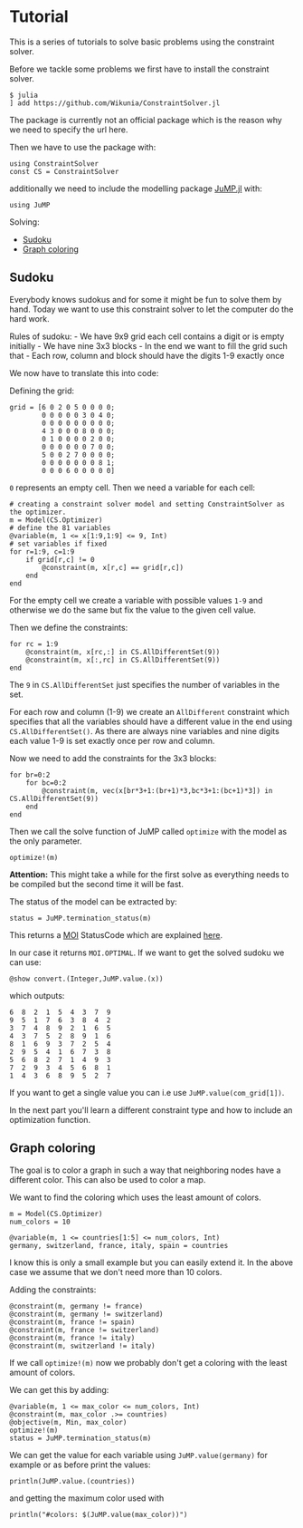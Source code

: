 # Tutorial

This is a series of tutorials to solve basic problems using the constraint solver.

Before we tackle some problems we first have to install the constraint solver.

```
$ julia
] add https://github.com/Wikunia/ConstraintSolver.jl
```

The package is currently not an official package which is the reason why we need to specify the url here.

Then we have to use the package with:

```
using ConstraintSolver
const CS = ConstraintSolver
```

additionally we need to include the modelling package [JuMP.jl](https://github.com/JuliaOpt/JuMP.jl) with:

```
using JuMP
```

Solving:
  - [Sudoku](#Sudoku-1)
  - [Graph coloring](#Graph-coloring-1)

## Sudoku

Everybody knows sudokus and for some it might be fun to solve them by hand. Today we want to use
this constraint solver to let the computer do the hard work.

Rules of sudoku:
    - We have 9x9 grid each cell contains a digit or is empty initially
    - We have nine 3x3 blocks 
    - In the end we want to fill the grid such that
      - Each row, column and block should have the digits 1-9 exactly once
  
We now have to translate this into code:

Defining the grid:
```
grid = [6 0 2 0 5 0 0 0 0;
        0 0 0 0 0 3 0 4 0;
        0 0 0 0 0 0 0 0 0;
        4 3 0 0 0 8 0 0 0;
        0 1 0 0 0 0 2 0 0;
        0 0 0 0 0 0 7 0 0;
        5 0 0 2 7 0 0 0 0;
        0 0 0 0 0 0 0 8 1;
        0 0 0 6 0 0 0 0 0]
```

`0` represents an empty cell. Then we need a variable for each cell:

```
# creating a constraint solver model and setting ConstraintSolver as the optimizer.
m = Model(CS.Optimizer) 
# define the 81 variables
@variable(m, 1 <= x[1:9,1:9] <= 9, Int)
# set variables if fixed
for r=1:9, c=1:9
    if grid[r,c] != 0
        @constraint(m, x[r,c] == grid[r,c])
    end
end
```

For the empty cell we create a variable with possible values `1-9` and otherwise we do the same but fix the value to the given cell value.

Then we define the constraints:

```
for rc = 1:9
    @constraint(m, x[rc,:] in CS.AllDifferentSet(9))
    @constraint(m, x[:,rc] in CS.AllDifferentSet(9))
end
```
The `9` in `CS.AllDifferentSet` just specifies the number of variables in the set.

For each row and column (1-9) we create an `AllDifferent` constraint which specifies that all the variables should have a different value in the end using `CS.AllDifferentSet()`.
As there are always nine variables and nine digits each value 1-9 is set exactly once per row and column.

Now we need to add the constraints for the 3x3 blocks:

```
for br=0:2
    for bc=0:2
        @constraint(m, vec(x[br*3+1:(br+1)*3,bc*3+1:(bc+1)*3]) in CS.AllDifferentSet(9))
    end
end
```

Then we call the solve function of JuMP called `optimize` with the model as the only parameter.

```
optimize!(m)
```
**Attention:** This might take a while for the first solve as everything needs to be compiled but the second time it will be fast.

The status of the model can be extracted by:

```
status = JuMP.termination_status(m)
```

This returns a [MOI](https://github.com/JuliaOpt/MathOptInterface.jl) StatusCode which are explained [here](http://www.juliaopt.org/JuMP.jl/v0.19.2/solutions/#MathOptInterface.TerminationStatusCode).

In our case it returns `MOI.OPTIMAL`. If we want to get the solved sudoku we can use:

```
@show convert.(Integer,JuMP.value.(x))
```

which outputs:
```
6  8  2  1  5  4  3  7  9
9  5  1  7  6  3  8  4  2
3  7  4  8  9  2  1  6  5
4  3  7  5  2  8  9  1  6
8  1  6  9  3  7  2  5  4
2  9  5  4  1  6  7  3  8
5  6  8  2  7  1  4  9  3
7  2  9  3  4  5  6  8  1
1  4  3  6  8  9  5  2  7
```

If you want to get a single value you can i.e use `JuMP.value(com_grid[1])`.

In the next part you'll learn a different constraint type and how to include an optimization function.

## Graph coloring

The goal is to color a graph in such a way that neighboring nodes have a different color. This can also be used to color a map.

We want to find the coloring which uses the least amount of colors.

```
m = Model(CS.Optimizer)
num_colors = 10

@variable(m, 1 <= countries[1:5] <= num_colors, Int)
germany, switzerland, france, italy, spain = countries
```

I know this is only a small example but you can easily extend it.
In the above case we assume that we don't need more than 10 colors.

Adding the constraints:

```
@constraint(m, germany != france)
@constraint(m, germany != switzerland)
@constraint(m, france != spain)
@constraint(m, france != switzerland)
@constraint(m, france != italy)
@constraint(m, switzerland != italy)
```

If we call `optimize!(m)` now we probably don't get a coloring with the least amount of colors.

We can get this by adding:

```
@variable(m, 1 <= max_color <= num_colors, Int)
@constraint(m, max_color .>= countries)
@objective(m, Min, max_color)
optimize!(m)
status = JuMP.termination_status(m)
```

We can get the value for each variable using `JuMP.value(germany)` for example or as before print the values:

```
println(JuMP.value.(countries))
```

and getting the maximum color used with 

```
println("#colors: $(JuMP.value(max_color))")
```